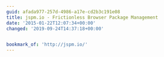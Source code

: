```yaml
---
guid: afada977-257d-4986-a17e-cd2b3c191e08
title: jspm.io - Frictionless Browser Package Management
date: '2015-01-22T12:07:34+00:00'
changed: '2019-09-24T14:37:18+00:00'


bookmark_of: 'http://jspm.io/'
---
```




